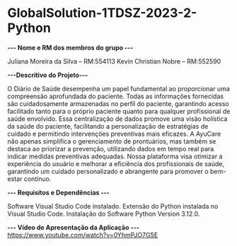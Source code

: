 # GlobalSolution-1TDSZ-2023-2-Python

**--- Nome e RM dos membros do grupo ---**

Juliana Moreira da Silva – RM:554113
Kevin Christian Nobre – RM:552590

**---Descritivo do Projeto---**

O Diário de Saúde desempenha um papel fundamental ao proporcionar uma compreensão aprofundada do paciente. 
Todas as informações fornecidas são cuidadosamente armazenadas no perfil do paciente, garantindo acesso facilitado tanto para o próprio paciente quanto para qualquer profissional de saúde envolvido. 
Essa centralização de dados promove uma visão holística da saúde do paciente, facilitando a personalização de estratégias de cuidado e permitindo intervenções preventivas mais eficazes.
A AyuCare não apenas simplifica o gerenciamento de prontuários, mas também se destaca ao priorizar a prevenção, utilizando dados em tempo real para indicar medidas preventivas adequadas. 
Nossa plataforma visa otimizar a experiência do usuário e melhorar a eficiência dos profissionais de saúde, garantindo um cuidado personalizado e abrangente para promover o bem-estar contínuo.

**--- Requisitos e Dependências ---**

Software Visual Studio Code instalado.
Extensão do Python instalada no Visual Studio Code.
Instalação do Software Python Version 3.12.0.

**--- Vídeo de Apresentação da Aplicação ---**
https://www.youtube.com/watch?v=0YhmPJO7G5E

